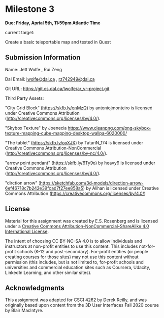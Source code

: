 # Milestone 3

**Due: Friday, Aprial 5th, 11:59pm Atlantic Time**

current target:

Create a basic teleportable map and tested in Quest

## Submission Information


Name: Jett Wolfe , Rui Zeng

Dal Email: lwolfe@dal.ca , rz742949@dal.ca

Git URL: https://git.cs.dal.ca/lwolfe/ar_vr-project.git

Third Party Assets:

"City Grid Block" (https://skfb.ly/onMzQ) by antoniojmonteiro is licensed under Creative Commons Attribution (http://creativecommons.org/licenses/by/4.0/).

"Skybox Texture" by Joenecia 
https://www.cleanpng.com/png-skybox-texture-mapping-cube-mapping-desktop-wallpa-6020000/ 

"The tablet" (https://skfb.ly/ooXJX) by TatariN_174 is licensed under Creative Commons Attribution-NonCommercial (http://creativecommons.org/licenses/by-nc/4.0/).

"arrow point pendant" (https://skfb.ly/6Ty9o) by heavy9 is licensed under Creative Commons Attribution (http://creativecommons.org/licenses/by/4.0/).

"dirction arrow" (https://sketchfab.com/3d-models/direction-arrow-6ef46718c7b242e39fcad7f27ee858a5) by Alihan is licensed under Creative Commons Attribution (https://creativecommons.org/licenses/by/4.0/)
## License

Material for this assignment was created by E.S. Rosenberg and is licensed under a [Creative Commons Attribution-NonCommercial-ShareAlike 4.0 International License](http://creativecommons.org/licenses/by-nc-sa/4.0/).

The intent of choosing CC BY-NC-SA 4.0 is to allow individuals and instructors at non-profit entities to use this content.  This includes not-for-profit schools (K-12 and post-secondary). For-profit entities (or people creating courses for those sites) may not use this content without permission (this includes, but is not limited to, for-profit schools and universities and commercial education sites such as Coursera, Udacity, LinkedIn Learning, and other similar sites).   

## Acknowledgments

This assignment was adapted for CSCI 4262 by Derek Reilly, and was originally based upon content from the 3D User Interfaces Fall 2020 course by Blair MacIntyre.
